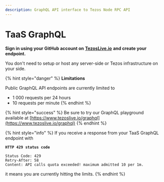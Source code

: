 ```yaml
---
description: GraphQL API interface to Tezos Node RPC API
---
```


# TaaS GraphQL

**Sign in using your GitHub account on** [**TezosLive.io**](https://www.tezoslive.io) **and create your endpoint.**   
  
You don't need to setup or host any server-side or Tezos infrastructure on your side. 

{% hint style="danger" %}
**Limitations**

Public GraphQL API endpoints are currently limited to

* 1 000 requests per 24 hours
* 10 requests per minute
{% endhint %}

{% hint style="success" %}
Be sure to try our GraphQL playground available at [https://www.tezoslive.io/graphql](https://www.tezoslive.io/graphql)
{% endhint %}

{% hint style="info" %}
If you receive a response from your TaaS GraphQL endpoint with 

**`HTTP 429 status code`**

```text
Status Code: 429
Retry-After: 58
Content: API calls quota exceeded! maximum admitted 10 per 1m.
```

it means you are currently hitting the limits.
{% endhint %}

